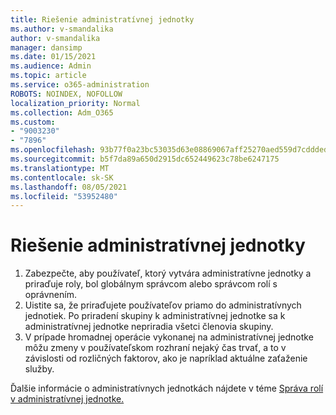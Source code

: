 ```yaml
---
title: Riešenie administratívnej jednotky
ms.author: v-smandalika
author: v-smandalika
manager: dansimp
ms.date: 01/15/2021
ms.audience: Admin
ms.topic: article
ms.service: o365-administration
ROBOTS: NOINDEX, NOFOLLOW
localization_priority: Normal
ms.collection: Adm_O365
ms.custom:
- "9003230"
- "7896"
ms.openlocfilehash: 93b77f0a23bc53035d63e08869067aff25270aed559d7cddded04aaa92285302
ms.sourcegitcommit: b5f7da89a650d2915dc652449623c78be6247175
ms.translationtype: MT
ms.contentlocale: sk-SK
ms.lasthandoff: 08/05/2021
ms.locfileid: "53952480"
---
```

# <a name="administrative-unit-solution"></a>Riešenie administratívnej jednotky

1. Zabezpečte, aby používateľ, ktorý vytvára administratívne jednotky a priraďuje roly, bol globálnym správcom alebo správcom rolí s oprávnením.
2. Uistite sa, že priraďujete používateľov priamo do administratívnych jednotiek. Po priradení skupiny k administratívnej jednotke sa k administratívnej jednotke nepriradia všetci členovia skupiny.
3. V prípade hromadnej operácie vykonanej na administratívnej jednotke môžu zmeny v používateľskom rozhraní nejaký čas trvať, a to v závislosti od rozličných faktorov, ako je napríklad aktuálne zaťaženie služby.

Ďalšie informácie o administratívnych jednotkách nájdete v téme [Správa rolí v administratívnej jednotke.](https://docs.microsoft.com/azure/active-directory/roles/administrative-units)
